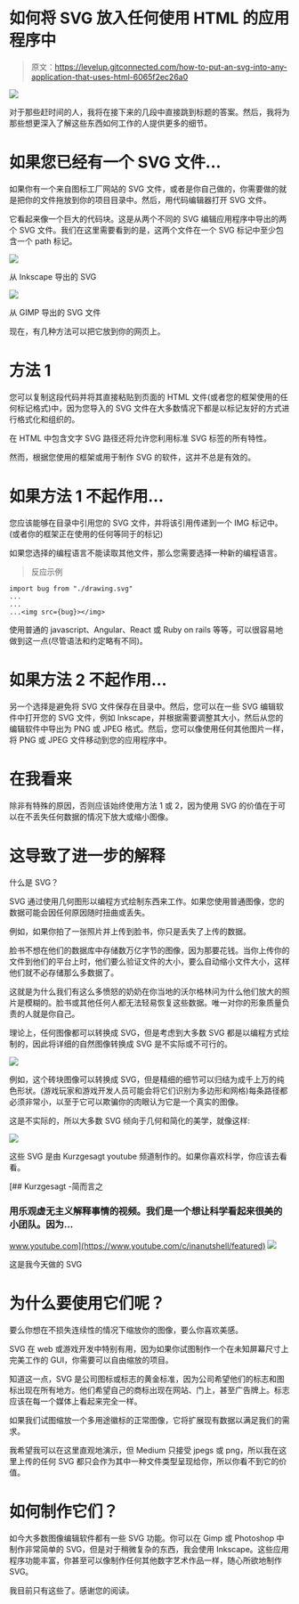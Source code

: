# 如何将 SVG 放入任何使用 HTML 的应用程序中

> 原文：<https://levelup.gitconnected.com/how-to-put-an-svg-into-any-application-that-uses-html-6065f2ec26a0>

![](img/c461c4f126d2865d20bda293ddee573b.png)

对于那些赶时间的人，我将在接下来的几段中直接跳到标题的答案。然后，我将为那些想更深入了解这些东西如何工作的人提供更多的细节。

# 如果您已经有一个 SVG 文件…

如果你有一个来自图标工厂网站的 SVG 文件，或者是你自己做的，你需要做的就是把你的文件拖放到你的项目目录中。然后，用代码编辑器打开 SVG 文件。

它看起来像一个巨大的代码块。这是从两个不同的 SVG 编辑应用程序中导出的两个 SVG 文件。我们在这里需要看到的是，这两个文件在一个 SVG 标记中至少包含一个 path 标记。

![](img/5fc61c1290ad39f2c15e39a986da6478.png)

从 Inkscape 导出的 SVG

![](img/eb956b2a1812ac42af725bb39af620d9.png)

从 GIMP 导出的 SVG 文件

现在，有几种方法可以把它放到你的网页上。

# 方法 1

您可以复制这段代码并将其直接粘贴到页面的 HTML 文件(或者您的框架使用的任何标记格式)中，因为您导入的 SVG 文件在大多数情况下都是以标记友好的方式进行格式化和组织的。

在 HTML 中包含文字 SVG 路径还将允许您利用标准 SVG 标签的所有特性。

然而，根据您使用的框架或用于制作 SVG 的软件，这并不总是有效的。

# 如果方法 1 不起作用…

您应该能够在目录中引用您的 SVG 文件，并将该引用传递到一个 IMG 标记中。(或者你的框架正在使用的任何等同于的标记)

如果您选择的编程语言不能读取其他文件，那么您需要选择一种新的编程语言。

> 反应示例

```
import bug from "./drawing.svg"
...
...
...<img src={bug}></img>
```

使用普通的 javascript、Angular、React 或 Ruby on rails 等等，可以很容易地做到这一点(尽管语法和约定略有不同)。

# 如果方法 2 不起作用…

另一个选择是避免将 SVG 文件保存在目录中。然后，您可以在一些 SVG 编辑软件中打开您的 SVG 文件，例如 Inkscape，并根据需要调整其大小，然后从您的编辑软件中导出为 PNG 或 JPEG 格式。然后，您可以像使用任何其他图片一样，将 PNG 或 JPEG 文件移动到您的应用程序中。

# 在我看来

除非有特殊的原因，否则应该始终使用方法 1 或 2，因为使用 SVG 的价值在于可以在不丢失任何数据的情况下放大或缩小图像。

# 这导致了进一步的解释

什么是 SVG？

SVG 通过使用几何图形以编程方式绘制东西来工作。如果您使用普通图像，您的数据可能会因任何原因随时扭曲或丢失。

例如，如果你拍了一张照片并上传到脸书，你只是丢失了上传的数据。

脸书不想在他们的数据库中存储数万亿字节的图像，因为那要花钱。当你上传你的文件到他们的平台上时，他们要么验证文件的大小，要么自动缩小文件大小，这样他们就不必存储那么多数据了。

这就是为什么我们有这么多愤怒的奶奶在你当地的沃尔格林问为什么他们放大的照片是模糊的。脸书或其他任何人都无法轻易恢复这些数据。唯一对你的形象质量负责的人就是你自己。

理论上，任何图像都可以转换成 SVG，但是考虑到大多数 SVG 都是以编程方式绘制的，因此将详细的自然图像转换成 SVG 是不实际或不可行的。

![](img/d378a813da5aa3a2feec1081a5ad7250.png)

例如，这个砖块图像可以转换成 SVG，但是精细的细节可以归结为成千上万的纯色形状。(游戏玩家和游戏开发人员可能会将它们识别为多边形和网格)每条路径都必须非常小，以至于它可以欺骗你的肉眼认为它是一个真实的图像。

这是不实际的，所以大多数 SVG 倾向于几何和简化的美学，就像这样:

![](img/f98f55e180521d0616554db5cdc8ab1e.png)

这些 SVG 是由 Kurzgesagt youtube 频道制作的。如果你喜欢科学，你应该去看看。

[](https://www.youtube.com/c/inanutshell/featured) [## Kurzgesagt -简而言之

### 用乐观虚无主义解释事情的视频。我们是一个想让科学看起来很美的小团队。因为…

www.youtube.com](https://www.youtube.com/c/inanutshell/featured) ![](img/ca8d321eaf31016b4c05aaf8a933b983.png)

这是我今天做的 SVG

# 为什么要使用它们呢？

要么你想在不损失连续性的情况下缩放你的图像，要么你喜欢美感。

SVG 在 web 或游戏开发中特别有用，因为如果你试图制作一个在未知屏幕尺寸上完美工作的 GUI，你需要可以自由缩放的项目。

知道这一点，SVG 是公司图标或标志的黄金标准，因为公司希望他们的标志和图标出现在所有地方。他们希望自己的商标出现在网站、门上，甚至广告牌上。标志应该在每一个媒体上看起来完全一样。

如果我们试图缩放一个多用途徽标的正常图像，它将扩展现有数据以满足我们的需求。

我希望我可以在这里直观地演示，但 Medium 只接受 jpegs 或 png，所以我在这里上传的任何 SVG 都只会作为其中一种文件类型呈现给你，所以你看不到它的价值。

# 如何制作它们？

如今大多数图像编辑软件都有一些 SVG 功能。你可以在 Gimp 或 Photoshop 中制作非常简单的 SVG，但是对于稍微复杂的东西，我会使用 Inkscape。这些应用程序功能丰富，你甚至可以像制作任何其他数字艺术作品一样，随心所欲地制作 SVG。

我目前只有这些了。感谢您的阅读。